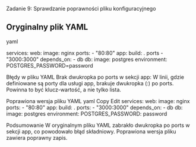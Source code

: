  Zadanie 9: Sprawdzanie poprawności pliku konfiguracyjnego

##  Oryginalny plik YAML


yaml

services:
  web:
    image: nginx
    ports:
      - "80:80"
  app:
    build: .
    ports
      - "3000:3000"
    depends_on:
      - db
  db:
    image: postgres
    environment:
      POSTGRES_PASSWORD=password


 Błędy w pliku YAML
Brak dwukropka po ports w sekcji app:
W linii, gdzie definiowane są porty dla usługi app, brakuje dwukropka (:) po ports. Powinna to być klucz-wartość, a nie tylko lista.


 Poprawiona wersja pliku YAML
yaml
Copy
Edit
services:
  web:
    image: nginx
    ports:
      - "80:80"
  app:
    build: .
    ports: 
      - "3000:3000"
    depends_on:
      - db
  db:
    image: postgres
    environment:
      POSTGRES_PASSWORD: password

 Podsumowanie
W oryginalnym pliku YAML zabrakło dwukropka po ports w sekcji app, co powodowało błąd składniowy. Poprawiona wersja pliku zawiera poprawny zapis.
